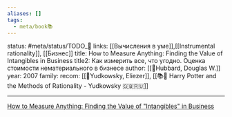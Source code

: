 ```yaml
---
aliases: []
tags:
  - meta/book📚
---
```

status: #meta/status/TODO_🌱
links:  [[Вычисления в уме]],[[Instrumental rationality]], [[Бизнес]]
title: How to Measure Anything: Finding the Value of Intangibles in Business
title2: Как измерить все, что угодно. Оценка стоимости нематериального в бизнесе
author: [[👤Hubbard, Douglas W.]]
year: 2007
family:
recom: [[👤Yudkowsky, Eliezer]], [[📚🌳 Harry Potter and the Methods of Rationality - Yudkowsky 🇬🇧🇷🇺]]

---

[How to Measure Anything: Finding the Value of "Intangibles" in Business](https://www.goodreads.com/book/show/444653.How_to_Measure_Anything?from_search=true&from_srp=true&qid=Yf7ClBdVtp&rank=1)




